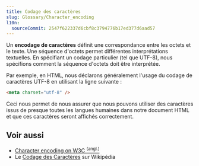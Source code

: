 ```yaml
---
title: Codage des caractères
slug: Glossary/Character_encoding
l10n:
  sourceCommit: 2547f622337d6cbf8c3794776b17ed377d6aad57
---
```


Un **encodage de caractères** définit une correspondance entre les octets et le texte. Une séquence d'octets permet différentes interprétations textuelles. En spécifiant un codage particulier (tel que UTF-8), nous spécifions comment la séquence d'octets doit être interprétée.

Par exemple, en HTML, nous déclarons généralement l'usage du codage de caractères UTF-8 en utilisant la ligne suivante&nbsp;:

```html
<meta charset="utf-8" />
```

Ceci nous permet de nous assurer que nous pouvons utiliser des caractères issus de presque toutes les langues humaines dans notre document HTML et que ces caractères seront affichés correctement.

## Voir aussi

- [Character encoding on W3C <sup>(angl.)</sup>](https://www.w3.org/International/articles/definitions-characters/)
- Le [Codage des Caractères](https://fr.wikipedia.org/wiki/Codage_des_caractères) sur Wikipédia
